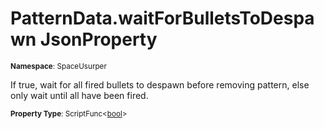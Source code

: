 # PatternData.waitForBulletsToDespawn JsonProperty

<small>**Namespace**: SpaceUsurper</small>

If true, wait for all fired bullets to despawn before removing pattern, else only wait until all have been fired.

<small>**Property Type**: ScriptFunc&lt;[bool](https://docs.microsoft.com/en-us/dotnet/api/system.boolean?view=netframework-4.5)&gt;</small>

